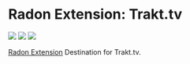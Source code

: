 # Radon Extension: Trakt.tv

[![](https://img.shields.io/travis/RadonApp/radon-extension-plugin-trakt/master.svg)](https://travis-ci.org/RadonApp/radon-extension-plugin-trakt) [![](https://img.shields.io/coveralls/github/RadonApp/radon-extension-plugin-trakt/master.svg)](https://coveralls.io/github/RadonApp/radon-extension-plugin-trakt) ![](https://img.shields.io/github/license/RadonApp/radon-extension-plugin-trakt.svg)

[Radon Extension](https://github.com/RadonApp/radon-extension) Destination for Trakt.tv.
